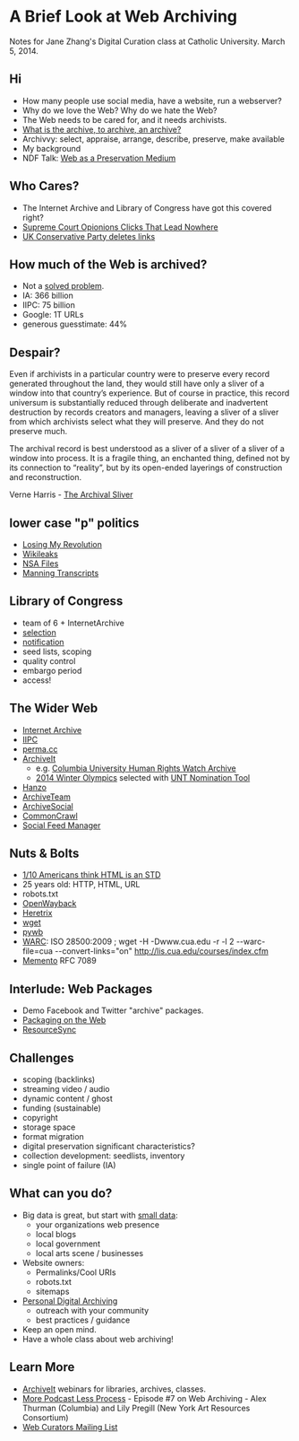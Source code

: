 A Brief Look at Web Archiving
=============================

Notes for Jane Zhang's Digital Curation class at Catholic University.
March 5, 2014.

Hi
--

* How many people use social media, have a website, run a webserver?
* Why do we love the Web? Why do we hate the Web?
* The Web needs to be cared for, and it needs archivists.
* [What is the archive, to archive, an archive?](http://blogs.loc.gov/digitalpreservation/2014/02/what-do-you-mean-by-archive-genres-of-usage-for-digital-preservers/)
* Archivvy: select, appraise, arrange, describe, preserve, make available
* My background
* NDF Talk: [Web as a Preservation Medium](http://inkdroid.org/journal/2013/11/26/the-web-as-a-preservation-medium/)

Who Cares?
----------

* The Internet Archive and Library of Congress have got this covered right?
* [Supreme Court Opionions Clicks That Lead Nowhere](http://www.nytimes.com/2013/09/24/us/politics/in-supreme-court-opinions-clicks-that-lead-nowhere.html)
* [UK Conservative Party deletes links](http://www.theguardian.com/politics/2013/nov/13/conservative-party-archive-speeches-internet)

How much of the Web is archived?
--------------------------------

* Not a [solved problem](http://en.wikipedia.org/wiki/List_of_Web_archiving_initiatives).
* IA: 366 billion
* IIPC: 75 billion
* Google: 1T URLs 
* generous guesstimate: 44%

Despair?
--------

Even if archivists in a particular country were to preserve every record generated throughout the land, they would still have only a sliver of a window into that country’s experience. But of course in practice, this record universum is substantially reduced through deliberate and inadvertent destruction by records creators and managers, leaving a sliver of a sliver from which archivists select what they will preserve. And they do not preserve much.

The archival record is best understood as a sliver of a sliver of a sliver of a window into process. It is a fragile thing, an enchanted thing, defined not by its connection to “reality”, but by its open-ended layerings of construction and reconstruction.

Verne Harris - [The Archival Sliver](http://www.nyu.edu/classes/bkg/methods/harris.pdf)

lower case "p" politics
-----------------------

* [Losing My Revolution](http://arxiv.org/abs/1209.3026)
* [Wikileaks](http://www.wikileaks.org)
* [NSA Files](http://www.theguardian.com/world/the-nsa-files+content/document)
* [Manning Transcripts](https://pressfreedomfoundation.org/bradley-manning-transcripts)

Library of Congress
-------------------

* team of 6 + InternetArchive
* [selection](http://lcweb2.loc.gov/diglib/lcwa/html/lcwa-home.html)
* [notification](http://www.loc.gov/webarchiving/notice_to_webmasters.html)
* seed lists, scoping
* quality control 
* embargo period
* access!

The Wider Web
-------------

* [Internet Archive](http://archive.org)
* [IIPC](http://netpreserve.org)
* [perma.cc](http://perma.cc)
* [ArchiveIt](http://archiveit.org)
  * e.g. [Columbia University Human Rights Watch Archive](http://library.columbia.edu/locations/chrdr/hrwa.html)
  * [2014 Winter Olympics](https://archive-it.org/collections/4200) selected with [UNT Nomination Tool](http://digital2.library.unt.edu/nomination/)
* [Hanzo](http://www.hanzoarchives.com/)
* [ArchiveTeam](http://archiveteam.org/)
* [ArchiveSocial](http://archivesocial.com/)
* [CommonCrawl](http://commoncrawl.org/)
* [Social Feed Manager](https://github.com/gwu-libraries/social-feed-manager)

Nuts & Bolts
------------

* [1/10 Americans think HTML is an STD](http://www.latimes.com/business/technology/la-fi-tn-1-10-americans-html-std-study-finds-20140304,0,1188415.story)
* 25 years old: HTTP, HTML, URL 
* robots.txt
* [OpenWayback](https://github.com/iipc/openwayback)
* [Heretrix](https://github.com/iipc/heritrix3)
* [wget](https://www.gnu.org/software/wget/)
* [pywb](https://github.com/ikreymer/pywb)
* [WARC](http://www.iso.org/iso/catalogue_detail.htm?csnumber=44717): ISO 28500:2009 ; wget -H -Dwww.cua.edu -r -l 2 --warc-file=cua --convert-links="on" http://lis.cua.edu/courses/index.cfm
* [Memento](http://tools.ietf.org/html/rfc7089) RFC 7089

Interlude: Web Packages
-----------------------

* Demo Facebook and Twitter "archive" packages.
* [Packaging on the Web](https://github.com/w3ctag/packaging-on-the-web)
* [ResourceSync](http://www.niso.org/workrooms/resourcesync/)

Challenges
----------

* scoping (backlinks)
* streaming video / audio
* dynamic content / ghost
* funding (sustainable)
* copyright
* storage space
* format migration
* digital preservation significant characteristics?
* collection development: seedlists, inventory
* single point of failure (IA)

What can you do?
----------------

* Big data is great, but start with [small data](https://www.ideals.illinois.edu/handle/2142/39750):
  * your organizations web presence
  * local blogs
  * local government
  * local arts scene / businesses
* Website owners:
  * Permalinks/Cool URIs
  * robots.txt
  * sitemaps
* [Personal Digital Archiving](http://visions.indstate.edu/pda2014/)
  * outreach with your community
  * best practices / guidance
* Keep an open mind.
* Have a whole class about web archiving!

Learn More
----------

* [ArchiveIt](https://archive-it.org/) webinars for libraries, archives, classes.
* [More Podcast Less Process](http://keepingcollections.org/more-podcast-less-process/) - Episode #7 on Web Archiving - Alex Thurman (Columbia) and Lily Pregill (New York Art Resources Consortium)
* [Web Curators Mailing List](http://netpreserve.org/web-curators-mailing-list)
